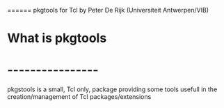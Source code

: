 ======  pkgtools for Tcl
        by Peter De Rijk (Universiteit Antwerpen/VIB)

# What is pkgtools
# ----------------

pkgstools is a small, Tcl only, package providing some tools
usefull in the creation/management of Tcl packages/extensions
